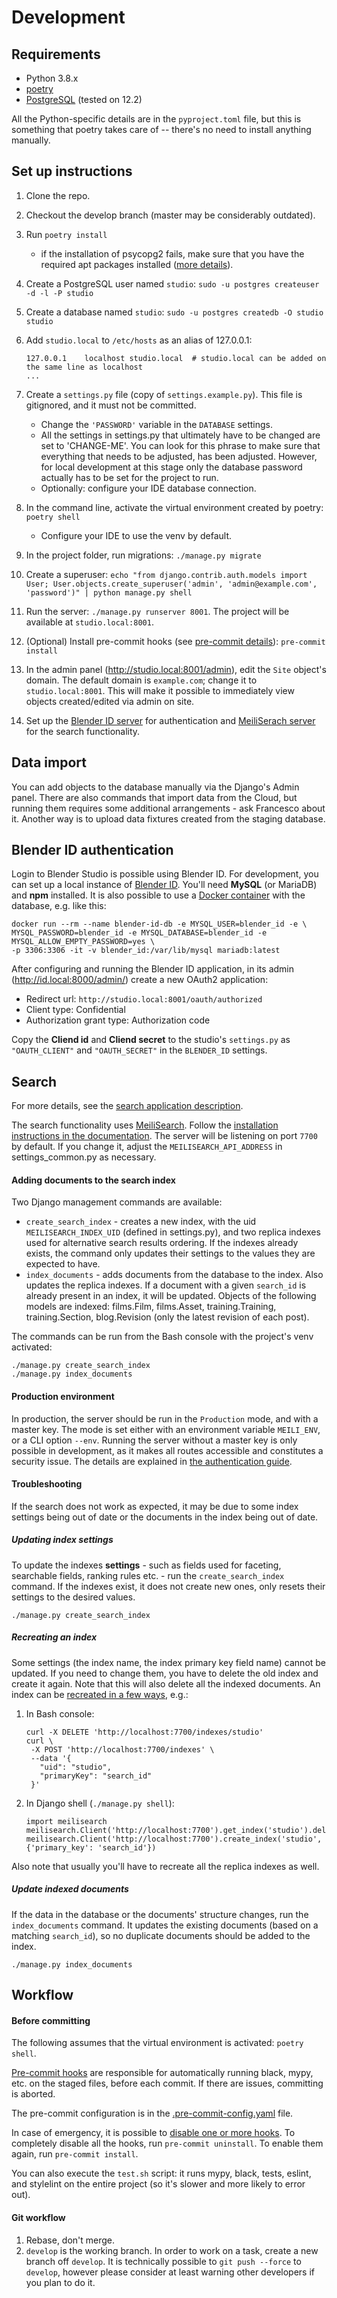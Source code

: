 # Development

## Requirements
- Python 3.8.x
- [poetry](https://python-poetry.org/)
- [PostgreSQL](https://www.postgresql.org/) (tested on 12.2)

All the Python-specific details are in the `pyproject.toml` file, but this is something
that poetry takes care of -- there's no need to install anything manually.


## Set up instructions
1. Clone the repo.
2. Checkout the develop branch (master may be considerably outdated).
2. Run `poetry install`
   - if the installation of psycopg2 fails, make sure that you have the required
   apt packages installed ([more details](https://www.psycopg.org/docs/install.html#build-prerequisites)).

3. Create a PostgreSQL user named `studio`:
    ```sudo -u postgres createuser -d -l -P studio```
4. Create a database named `studio`:
    ```sudo -u postgres createdb -O studio studio```
5. Add `studio.local` to `/etc/hosts` as an alias of 127.0.0.1:
    ```
   127.0.0.1    localhost studio.local  # studio.local can be added on the same line as localhost
    ...
   ```
5. Create a `settings.py` file (copy of `settings.example.py`). This file is gitignored,
and it must not be committed.
    - Change the `'PASSWORD'` variable in the `DATABASE` settings.
    - All the settings in settings.py that ultimately have to be changed are set to 'CHANGE-ME'.
    You can look for this phrase to make sure that everything that needs to be adjusted, has been
    adjusted. However, for local development at this stage only the database password actually has
    to be set for the project to run.
    - Optionally: configure your IDE database connection.
6. In the command line, activate the virtual environment created by poetry:
    ```poetry shell```
    - Configure your IDE to use the venv by default.
7. In the project folder, run migrations: `./manage.py migrate`
8. Create a superuser: `echo "from django.contrib.auth.models import User; User.objects.create_superuser('admin', 'admin@example.com', 'password')" | python manage.py shell`
9. Run the server: `./manage.py runserver 8001`. The project will be available at
    `studio.local:8001`.
10. (Optional) Install pre-commit hooks (see [pre-commit details](docs/development.md#before-commiting)):
```pre-commit install```
11. In the admin panel (http://studio.local:8001/admin), edit the `Site` object's domain.
    The default domain is `example.com`; change it to `studio.local:8001`. This will make
    it possible to immediately view objects created/edited via admin on site.
12. Set up the [Blender ID server](#blender-id-authentication) for authentication
    and [MeiliSerach server](#search) for the search functionality.


## Data import
You can add objects to the database manually via the Django's Admin panel.
There are also commands that import data from the Cloud, but running them requires some additional
arrangements - ask Francesco about it.
Another way is to upload data fixtures created from the staging database.


## Blender ID authentication
Login to Blender Studio is possible using Blender ID. For development, you can set up a local
instance of [Blender ID](https://docs.blender.org/id/development_setup/). You'll need
**MySQL** (or MariaDB) and **npm** installed. It is also possible to use a
[Docker container](https://hub.docker.com/_/mariadb/) with the database, e.g. like this:
```
docker run --rm --name blender-id-db -e MYSQL_USER=blender_id -e \
MYSQL_PASSWORD=blender_id -e MYSQL_DATABASE=blender_id -e MYSQL_ALLOW_EMPTY_PASSWORD=yes \
-p 3306:3306 -it -v blender_id:/var/lib/mysql mariadb:latest
```

After configuring and running the Blender ID application, in its admin (http://id.local:8000/admin/)
create a new OAuth2 application:
 - Redirect url: `http://studio.local:8001/oauth/authorized`
 - Client type: Confidential
 - Authorization grant type: Authorization code

Copy the **Cliend id** and **Cliend secret** to the studio's `settings.py` as `"OAUTH_CLIENT"`
and `"OAUTH_SECRET"` in the `BLENDER_ID` settings.


## Search
For more details, see the [search application description](architecture.md#search).

The search functionality uses [MeiliSearch](https://github.com/meilisearch/MeiliSearch).
Follow the [installation instructions in the documentation](https://docs.meilisearch.com/guides/advanced_guides/installation.html).
The server will be listening on port `7700` by default.
If you change it, adjust the `MEILISEARCH_API_ADDRESS` in settings_common.py as necessary.

#### Adding documents to the search index
Two Django management commands are available:
 - `create_search_index` - creates a new index, with the uid  `MEILISEARCH_INDEX_UID` 
 (defined in settings.py), and two replica indexes used for alternative search results ordering.
 If the indexes already exists, the command only updates their settings to the values they
 are expected to have.
 - `index_documents` - adds documents from the database to the index. Also updates the
 replica indexes. If a document with a given `search_id` is already present in an index,
 it will be updated. Objects of the following models are indexed: films.Film, films.Asset,
 training.Training, training.Section, blog.Revision (only the latest revision of each post).
 
The commands can be run from the Bash console with the project's venv activated:
```
./manage.py create_search_index
./manage.py index_documents
```

#### Production environment
In production, the server should be run in the `Production` mode, and with a master key.
The mode is set either with an environment variable `MEILI_ENV`, or a CLI option `--env`.
Running the server without a master key is only possible in development, as it makes
all routes accessible and constitutes a security issue.
The details are explained in [the authentication guide](https://docs.meilisearch.com/guides/advanced_guides/authentication.html).

#### Troubleshooting
If the search does not work as expected, it may be due to some index settings being out of
date or the documents in the index being out of date.

##### Updating index settings
To update the indexes **settings** - such as fields used for faceting, searchable fields,
ranking rules etc. - run the `create_search_index` command. If the indexes exist, it does
not create new ones, only resets their settings to the desired values.
```
./manage.py create_search_index
```

##### Recreating an index
Some settings (the index name, the index primary key field name) cannot be updated.
If you need to change them, you have to delete the old index and create it again.
Note that this will also delete all the indexed documents. 
An index can be [recreated in a few ways](https://docs.meilisearch.com/references/indexes.html), e.g.:
 1. In Bash console:
     ```
    curl -X DELETE 'http://localhost:7700/indexes/studio'
    curl \
      -X POST 'http://localhost:7700/indexes' \
      --data '{
        "uid": "studio",
        "primaryKey": "search_id"
      }'
     ```
 2. In Django shell (`./manage.py shell`):
     ```
    import meilisearch
    meilisearch.Client('http://localhost:7700').get_index('studio').delete()
    meilisearch.Client('http://localhost:7700').create_index('studio', {'primary_key': 'search_id'})
     ```
Also note that usually you'll have to recreate all the replica indexes as well.

##### Update indexed documents
If the data in the database or the documents' structure changes, run the `index_documents`
command. It updates the existing documents (based on a matching `search_id`), so no duplicate 
documents should be added to the index.  
```
./manage.py index_documents
```


## Workflow

#### Before committing
The following assumes that the virtual environment is activated: `poetry shell`.

[Pre-commit hooks](https://pre-commit.com) are responsible for automatically running black, mypy,
etc. on the staged files, before each commit. If there are issues, committing is aborted.

The pre-commit configuration is in the [.pre-commit-config.yaml](../.pre-commit-config.yaml) file.

In case of emergency, it is possible to
[disable one or more hooks](https://pre-commit.com/#temporarily-disabling-hooks). To completely
disable all the hooks, run `pre-commit uninstall`. To enable them again, run `pre-commit install`.

You can also execute the `test.sh` script: it runs mypy, black, tests, eslint, and stylelint on the
entire project (so it's slower and more likely to error out).


#### Git workflow
1. Rebase, don't merge.
2. `develop` is the working branch. In order to work on a task, create a new branch off `develop`.
It is technically possible to `git push --force` to `develop`, however please consider at least warning
other developers if you plan to do it.

